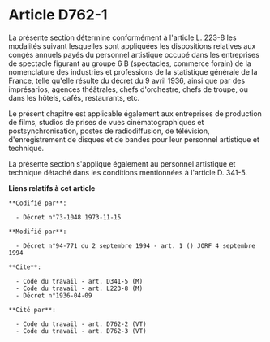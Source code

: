 # Article D762-1

La présente section détermine conformément à l'article L. 223-8 les modalités suivant lesquelles sont appliquées les
dispositions relatives aux congés annuels payés du personnel artistique occupé dans les entreprises de spectacle figurant au
groupe 6 B (spectacles, commerce forain) de la nomenclature des industries et professions de la statistique générale de la
France, telle qu'elle résulte du décret du 9 avril 1936, ainsi que par des imprésarios, agences théâtrales, chefs
d'orchestre, chefs de troupe, ou dans les hôtels, cafés, restaurants, etc.

Le présent chapitre est applicable également aux entreprises de production de films, studios de prises de vues
cinématographiques et postsynchronisation, postes de radiodiffusion, de télévision, d'enregistrement de disques et de bandes
pour leur personnel artistique et technique.

La présente section s'applique également au personnel artistique et technique détaché dans les conditions mentionnées à
l'article D. 341-5.

**Liens relatifs à cet article**

	**Codifié par**:

	  - Décret n°73-1048 1973-11-15

	**Modifié par**:

	  - Décret n°94-771 du 2 septembre 1994 - art. 1 () JORF 4 septembre 1994

	**Cite**:

	  - Code du travail - art. D341-5 (M)
	  - Code du travail - art. L223-8 (M)
	  - Décret n°1936-04-09

	**Cité par**:

	  - Code du travail - art. D762-2 (VT)
	  - Code du travail - art. D762-3 (VT)
